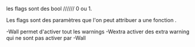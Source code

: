 les flags sont des bool ////// 0 ou 1.

Les flags sont des paramètres que l'on peut attribuer a une fonction .

-Wall permet d'activer tout les warnings
-Wextra activer des extra warning qui ne sont pas activer par -Wall
